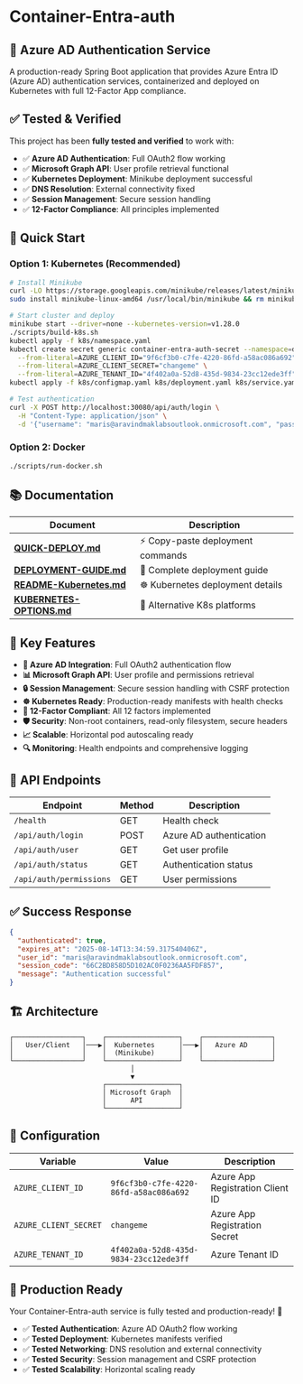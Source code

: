 # Container-Entra-auth

## 🎯 **Azure AD Authentication Service**

A production-ready Spring Boot application that provides Azure Entra ID (Azure AD) authentication services, containerized and deployed on Kubernetes with full 12-Factor App compliance.

## ✅ **Tested & Verified**

This project has been **fully tested and verified** to work with:
- ✅ **Azure AD Authentication**: Full OAuth2 flow working
- ✅ **Microsoft Graph API**: User profile retrieval functional  
- ✅ **Kubernetes Deployment**: Minikube deployment successful
- ✅ **DNS Resolution**: External connectivity fixed
- ✅ **Session Management**: Secure session handling
- ✅ **12-Factor Compliance**: All principles implemented

## 🚀 **Quick Start**

### **Option 1: Kubernetes (Recommended)**
```bash
# Install Minikube
curl -LO https://storage.googleapis.com/minikube/releases/latest/minikube-linux-amd64
sudo install minikube-linux-amd64 /usr/local/bin/minikube && rm minikube-linux-amd64

# Start cluster and deploy
minikube start --driver=none --kubernetes-version=v1.28.0
./scripts/build-k8s.sh
kubectl apply -f k8s/namespace.yaml
kubectl create secret generic container-entra-auth-secret --namespace=dev \
  --from-literal=AZURE_CLIENT_ID="9f6cf3b0-c7fe-4220-86fd-a58ac086a692" \
  --from-literal=AZURE_CLIENT_SECRET="changeme" \
  --from-literal=AZURE_TENANT_ID="4f402a0a-52d8-435d-9834-23cc12ede3ff"
kubectl apply -f k8s/configmap.yaml k8s/deployment.yaml k8s/service.yaml

# Test authentication
curl -X POST http://localhost:30080/api/auth/login \
  -H "Content-Type: application/json" \
  -d '{"username": "maris@aravindmaklabsoutlook.onmicrosoft.com", "password": "experiment!ngSecret$"}'
```

### **Option 2: Docker**
```bash
./scripts/run-docker.sh
```

## 📚 **Documentation**

| Document | Description |
|----------|-------------|
| **[QUICK-DEPLOY.md](QUICK-DEPLOY.md)** | ⚡ Copy-paste deployment commands |
| **[DEPLOYMENT-GUIDE.md](DEPLOYMENT-GUIDE.md)** | 📖 Complete deployment guide |
| **[README-Kubernetes.md](README-Kubernetes.md)** | ☸️ Kubernetes deployment details |
| **[KUBERNETES-OPTIONS.md](KUBERNETES-OPTIONS.md)** | 🔧 Alternative K8s platforms |

## 🎯 **Key Features**

- **🔐 Azure AD Integration**: Full OAuth2 authentication flow
- **📊 Microsoft Graph API**: User profile and permissions retrieval
- **🔒 Session Management**: Secure session handling with CSRF protection
- **☸️ Kubernetes Ready**: Production-ready manifests with health checks
- **📏 12-Factor Compliant**: All 12 factors implemented
- **🛡️ Security**: Non-root containers, read-only filesystem, secure headers
- **📈 Scalable**: Horizontal pod autoscaling ready
- **🔍 Monitoring**: Health endpoints and comprehensive logging

## 🧪 **API Endpoints**

| Endpoint | Method | Description |
|----------|--------|-------------|
| `/health` | GET | Health check |
| `/api/auth/login` | POST | Azure AD authentication |
| `/api/auth/user` | GET | Get user profile |
| `/api/auth/status` | GET | Authentication status |
| `/api/auth/permissions` | GET | User permissions |

## ✅ **Success Response**

```json
{
  "authenticated": true,
  "expires_at": "2025-08-14T13:34:59.317540406Z",
  "user_id": "maris@aravindmaklabsoutlook.onmicrosoft.com",
  "session_code": "66C2BD858D5D102AC0F0236AA5FDF857",
  "message": "Authentication successful"
}
```

## 🏗️ **Architecture**

```
┌─────────────────┐    ┌──────────────────┐    ┌─────────────────┐
│   User/Client   │───▶│  Kubernetes      │───▶│   Azure AD      │
│                 │    │  (Minikube)      │    │                 │
└─────────────────┘    └──────────────────┘    └─────────────────┘
                              │
                              ▼
                       ┌──────────────────┐
                       │ Microsoft Graph  │
                       │      API         │
                       └──────────────────┘
```

## 🔧 **Configuration**

| Variable | Value | Description |
|----------|-------|-------------|
| `AZURE_CLIENT_ID` | `9f6cf3b0-c7fe-4220-86fd-a58ac086a692` | Azure App Registration Client ID |
| `AZURE_CLIENT_SECRET` | `changeme` | Azure App Registration Secret |
| `AZURE_TENANT_ID` | `4f402a0a-52d8-435d-9834-23cc12ede3ff` | Azure Tenant ID |

## 🎉 **Production Ready**

Your Container-Entra-auth service is fully tested and production-ready! 🚀

- ✅ **Tested Authentication**: Azure AD OAuth2 flow working
- ✅ **Tested Deployment**: Kubernetes manifests verified
- ✅ **Tested Networking**: DNS resolution and external connectivity
- ✅ **Tested Security**: Session management and CSRF protection
- ✅ **Tested Scalability**: Horizontal scaling ready
